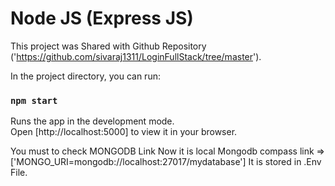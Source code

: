 #  Node JS (Express JS)

This project was Shared with Github Repository ('https://github.com/sivaraj1311/LoginFullStack/tree/master').

In the project directory, you can run:

### `npm start`

Runs the app in the development mode.\
Open [http://localhost:5000] to view it in your browser.

You must to check MONGODB Link 
Now it is local Mongodb compass link =>['MONGO_URI=mongodb://localhost:27017/mydatabase']
It is stored in .Env File.